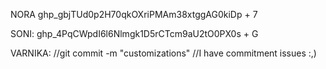 NORA
ghp_gbjTUd0p2H70qkOXriPMAm38xtggAG0kiDp + 7 

SONI:
ghp_4PqCWpdI6l6Nlmgk1D5rCTcm9aU2tO0PX0s + G

VARNIKA:
//git commit -m "customizations"
//I have commitment issues :,)
